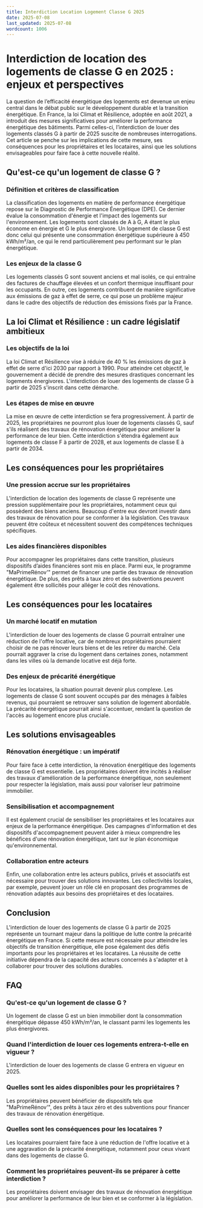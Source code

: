 ```yaml
---
title: Interdiction Location Logement Classe G 2025
date: 2025-07-08
last_updated: 2025-07-08
wordcount: 1006
---
```


# Interdiction de location des logements de classe G en 2025 : enjeux et perspectives

La question de l’efficacité énergétique des logements est devenue un enjeu central dans le débat public sur le développement durable et la transition énergétique. En France, la loi Climat et Résilience, adoptée en août 2021, a introduit des mesures significatives pour améliorer la performance énergétique des bâtiments. Parmi celles-ci, l’interdiction de louer des logements classés G à partir de 2025 suscite de nombreuses interrogations. Cet article se penche sur les implications de cette mesure, ses conséquences pour les propriétaires et les locataires, ainsi que les solutions envisageables pour faire face à cette nouvelle réalité.

## Qu'est-ce qu'un logement de classe G ?

### Définition et critères de classification

La classification des logements en matière de performance énergétique repose sur le Diagnostic de Performance Énergétique (DPE). Ce dernier évalue la consommation d'énergie et l'impact des logements sur l'environnement. Les logements sont classés de A à G, A étant le plus économe en énergie et G le plus énergivore. Un logement de classe G est donc celui qui présente une consommation énergétique supérieure à 450 kWh/m²/an, ce qui le rend particulièrement peu performant sur le plan énergétique.

### Les enjeux de la classe G

Les logements classés G sont souvent anciens et mal isolés, ce qui entraîne des factures de chauffage élevées et un confort thermique insuffisant pour les occupants. En outre, ces logements contribuent de manière significative aux émissions de gaz à effet de serre, ce qui pose un problème majeur dans le cadre des objectifs de réduction des émissions fixés par la France.

## La loi Climat et Résilience : un cadre législatif ambitieux

### Les objectifs de la loi

La loi Climat et Résilience vise à réduire de 40 % les émissions de gaz à effet de serre d'ici 2030 par rapport à 1990. Pour atteindre cet objectif, le gouvernement a décidé de prendre des mesures drastiques concernant les logements énergivores. L'interdiction de louer des logements de classe G à partir de 2025 s'inscrit dans cette démarche.

### Les étapes de mise en œuvre

La mise en œuvre de cette interdiction se fera progressivement. À partir de 2025, les propriétaires ne pourront plus louer de logements classés G, sauf s'ils réalisent des travaux de rénovation énergétique pour améliorer la performance de leur bien. Cette interdiction s'étendra également aux logements de classe F à partir de 2028, et aux logements de classe E à partir de 2034.

## Les conséquences pour les propriétaires

### Une pression accrue sur les propriétaires

L'interdiction de location des logements de classe G représente une pression supplémentaire pour les propriétaires, notamment ceux qui possèdent des biens anciens. Beaucoup d'entre eux devront investir dans des travaux de rénovation pour se conformer à la législation. Ces travaux peuvent être coûteux et nécessitent souvent des compétences techniques spécifiques.

### Les aides financières disponibles

Pour accompagner les propriétaires dans cette transition, plusieurs dispositifs d’aides financières sont mis en place. Parmi eux, le programme "MaPrimeRénov'" permet de financer une partie des travaux de rénovation énergétique. De plus, des prêts à taux zéro et des subventions peuvent également être sollicités pour alléger le coût des rénovations.

## Les conséquences pour les locataires

### Un marché locatif en mutation

L'interdiction de louer des logements de classe G pourrait entraîner une réduction de l'offre locative, car de nombreux propriétaires pourraient choisir de ne pas rénover leurs biens et de les retirer du marché. Cela pourrait aggraver la crise du logement dans certaines zones, notamment dans les villes où la demande locative est déjà forte.

### Des enjeux de précarité énergétique

Pour les locataires, la situation pourrait devenir plus complexe. Les logements de classe G sont souvent occupés par des ménages à faibles revenus, qui pourraient se retrouver sans solution de logement abordable. La précarité énergétique pourrait ainsi s'accentuer, rendant la question de l'accès au logement encore plus cruciale.

## Les solutions envisageables

### Rénovation énergétique : un impératif

Pour faire face à cette interdiction, la rénovation énergétique des logements de classe G est essentielle. Les propriétaires doivent être incités à réaliser des travaux d'amélioration de la performance énergétique, non seulement pour respecter la législation, mais aussi pour valoriser leur patrimoine immobilier.

### Sensibilisation et accompagnement

Il est également crucial de sensibiliser les propriétaires et les locataires aux enjeux de la performance énergétique. Des campagnes d'information et des dispositifs d'accompagnement peuvent aider à mieux comprendre les bénéfices d'une rénovation énergétique, tant sur le plan économique qu'environnemental.

### Collaboration entre acteurs

Enfin, une collaboration entre les acteurs publics, privés et associatifs est nécessaire pour trouver des solutions innovantes. Les collectivités locales, par exemple, peuvent jouer un rôle clé en proposant des programmes de rénovation adaptés aux besoins des propriétaires et des locataires.

## Conclusion

L'interdiction de louer des logements de classe G à partir de 2025 représente un tournant majeur dans la politique de lutte contre la précarité énergétique en France. Si cette mesure est nécessaire pour atteindre les objectifs de transition énergétique, elle pose également des défis importants pour les propriétaires et les locataires. La réussite de cette initiative dépendra de la capacité des acteurs concernés à s'adapter et à collaborer pour trouver des solutions durables.

## FAQ

### Qu'est-ce qu'un logement de classe G ?

Un logement de classe G est un bien immobilier dont la consommation énergétique dépasse 450 kWh/m²/an, le classant parmi les logements les plus énergivores.

### Quand l'interdiction de louer ces logements entrera-t-elle en vigueur ?

L'interdiction de louer des logements de classe G entrera en vigueur en 2025.

### Quelles sont les aides disponibles pour les propriétaires ?

Les propriétaires peuvent bénéficier de dispositifs tels que "MaPrimeRénov'", des prêts à taux zéro et des subventions pour financer des travaux de rénovation énergétique.

### Quelles sont les conséquences pour les locataires ?

Les locataires pourraient faire face à une réduction de l'offre locative et à une aggravation de la précarité énergétique, notamment pour ceux vivant dans des logements de classe G.

### Comment les propriétaires peuvent-ils se préparer à cette interdiction ?

Les propriétaires doivent envisager des travaux de rénovation énergétique pour améliorer la performance de leur bien et se conformer à la législation.